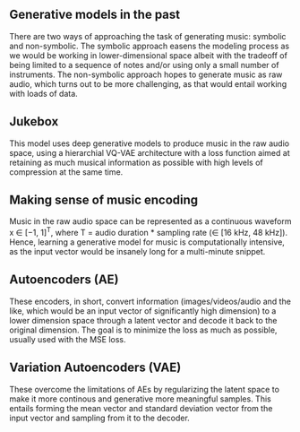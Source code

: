 ## Generative models in the past

There are two ways of approaching the task of generating music: symbolic and non-symbolic. The symbolic approach easens the modeling process as we would be working in lower-dimensional space albeit with the tradeoff of being limited to a sequence of notes and/or using only a small number of instruments. The non-symbolic approach hopes to generate music as raw audio, which turns out to be more challenging, as that would entail working with loads of data.

## Jukebox

This model uses deep generative models to produce music in the raw audio space, using a hierarchial VQ-VAE architecture with a loss function aimed at retaining as much musical information as possible with high levels of compression at the same time.

## Making sense of music encoding

Music in the raw audio space can be represented as a continuous waveform x ∈ [−1, 1]<sup>T</sup>, where T = audio duration \* sampling rate (∈ [16 kHz, 48 kHz]). Hence, learning a generative model for music is computationally intensive, as the input vector would be insanely long for a multi-minute snippet.

## Autoencoders (AE)

These encoders, in short, convert information (images/videos/audio and the like, which would be an input vector of significantly high dimension) to a lower dimension space through a latent vector and decode it back to the original dimension. The goal is to minimize the loss as much as possible, usually used with the MSE loss.

## Variation Autoencoders (VAE)

These overcome the limitations of AEs by regularizing the latent space to make it more continous and generative more meaningful samples. This entails forming the mean vector and standard deviation vector from the input vector and sampling from it to the decoder.
